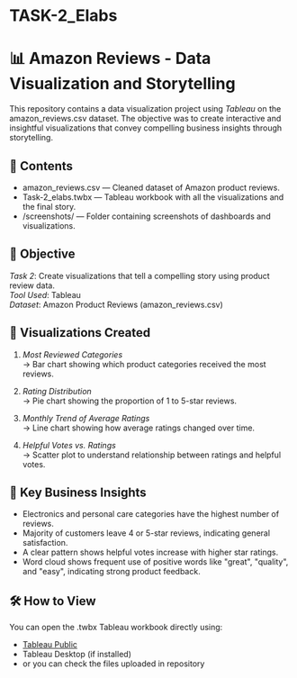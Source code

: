 # TASK-2_Elabs

# 📊 Amazon Reviews - Data Visualization and Storytelling

This repository contains a data visualization project using *Tableau* on the amazon_reviews.csv dataset. The objective was to create interactive and insightful visualizations that convey compelling business insights through storytelling.


## 📁 Contents

- amazon_reviews.csv — Cleaned dataset of Amazon product reviews.
- Task-2_elabs.twbx — Tableau workbook with all the visualizations and the final story.
- /screenshots/ — Folder containing screenshots of dashboards and visualizations.

## 🧠 Objective

*Task 2*: Create visualizations that tell a compelling story using product review data.  
*Tool Used*: Tableau  
*Dataset*: Amazon Product Reviews (amazon_reviews.csv)


## 📌 Visualizations Created

1. *Most Reviewed Categories*  
   → Bar chart showing which product categories received the most reviews.

2. *Rating Distribution*  
   → Pie chart showing the proportion of 1 to 5-star reviews.

3. *Monthly Trend of Average Ratings*  
   → Line chart showing how average ratings changed over time.

4. *Helpful Votes vs. Ratings*  
   → Scatter plot to understand relationship between ratings and helpful votes.


## 🎯 Key Business Insights

- Electronics and personal care categories have the highest number of reviews.
- Majority of customers leave 4 or 5-star reviews, indicating general satisfaction.
- A clear pattern shows helpful votes increase with higher star ratings.
- Word cloud shows frequent use of positive words like "great", "quality", and "easy", indicating strong product feedback.


## 🛠 How to View

You can open the .twbx Tableau workbook directly using:
- [Tableau Public](https://public.tableau.com/s/)
- Tableau Desktop (if installed)
- or you can check the files uploaded in repository

